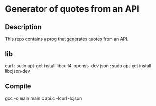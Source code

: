 # Generator of quotes from an API

## Description
This repo contains a prog that generates quotes from an API.

## lib
curl : sudo apt-get install libcurl4-openssl-dev
json : sudo apt-get install libcjson-dev

## Compile
gcc -o main main.c api.c -lcurl -lcjson